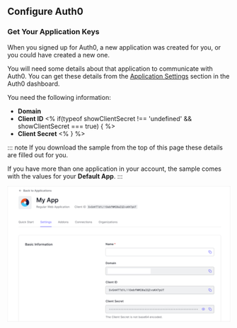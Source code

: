 ## Configure Auth0
### Get Your Application Keys

When you signed up for Auth0, a new application was created for you, or you could have created a new one.

You will need some details about that application to communicate with Auth0. You can get these details from the [Application Settings](${manage_url}/#/applications/${account.clientId}/settings) section in the Auth0 dashboard.

You need the following information:

* **Domain**
* **Client ID**
<% if(typeof showClientSecret !== 'undefined' && showClientSecret === true) { %>
* **Client Secret**
<% } %>

::: note
If you download the sample from the top of this page these details are filled out for you.

If you have more than one application in your account, the sample comes with the values for your **Default App**.
:::

![App Dashboard](/media/articles/dashboard/client_settings.png)
